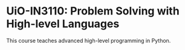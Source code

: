 # UiO-IN3110: Problem Solving with High-level Languages

This course teaches advanced high-level programming in Python. 

